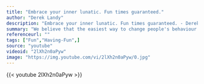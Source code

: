 ```yaml
---
title: "Embrace your inner lunatic. Fun times guaranteed."
author: "Derek Landy"
description: "Embrace your inner lunatic. Fun times guaranteed. - Derek Landy quotes from GetInspired365.com"
summary: "We believe that the easiest way to change people's behaviour for the better is by making it fun to do. We call it The fun theory. http://www.thefuntheory.com"
referenceurl: ""
tags: ["Fun","Having-Fun",]
source: "youtube"
videoid: "2lXh2n0aPyw"
image: "https://img.youtube.com/vi/2lXh2n0aPyw/0.jpg"
---
```


{{< youtube 2lXh2n0aPyw >}}

